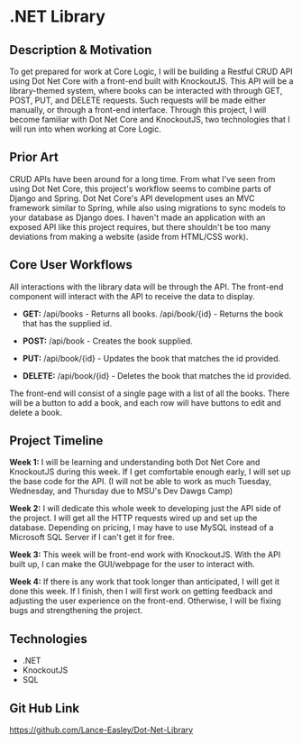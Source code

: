 # .NET Library

## Description & Motivation

To get prepared for work at Core Logic, I will be building a Restful CRUD API using Dot Net Core with a front-end built with KnockoutJS. This API will be a library-themed system, where books can be interacted with through GET, POST, PUT, and DELETE requests. Such requests will be made either manually, or through a front-end interface. Through this project, I will become familiar with Dot Net Core and KnockoutJS, two technologies that I will run into when working at Core Logic.

## Prior Art

CRUD APIs have been around for a long time. From what I've seen from using Dot Net Core, this project's workflow seems to combine parts of Django and Spring. Dot Net Core's API development uses an MVC framework similar to Spring, while also using migrations to sync models to your database as Django does. I haven't made an application with an exposed API like this project requires, but there shouldn't be too many deviations from making a website (aside from HTML/CSS work).

## Core User Workflows

All interactions with the library data will be through the API. The front-end component will interact with the API to receive the data to display.

- **GET:**
/api/books - Returns all books.
/api/book/{id} - Returns the book that has the supplied id.

- **POST:**
/api/book - Creates the book supplied.

- **PUT:**
/api/book/{id} - Updates the book that matches the id provided.

- **DELETE:**
/api/book/{id} - Deletes the book that matches the id provided.

The front-end will consist of a single page with a list of all the books. There will be a button to add a book, and each row will have buttons to edit and delete a book.

## Project Timeline

**Week 1:**
I will be learning and understanding both Dot Net Core and KnockoutJS during this week. If I get comfortable enough early, I will set up the base code for the API. (I will not be able to work as much Tuesday, Wednesday, and Thursday due to MSU's Dev Dawgs Camp)

**Week 2:**
I will dedicate this whole week to developing just the API side of the project. I will get all the HTTP requests wired up and set up the database. Depending on pricing, I may have to use MySQL instead of a Microsoft SQL Server if I can't get it for free.

**Week 3:**
This week will be front-end work with KnockoutJS. With the API built up, I can make the GUI/webpage for the user to interact with.

**Week 4:**
If there is any work that took longer than anticipated, I will get it done this week. If I finish, then I will first work on getting feedback and adjusting the user experience on the front-end. Otherwise, I will be fixing bugs and strengthening the project.

## Technologies

- .NET
- KnockoutJS
- SQL

## Git Hub Link

https://github.com/Lance-Easley/Dot-Net-Library

